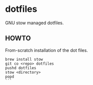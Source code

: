 # dotfiles

GNU stow managed dotfiles.

## HOWTO

From-scratch installation of the dot files.

````
brew install stow
git co <repo> dotfiles
pushd dotfiles
stow <directory>
popd
```

